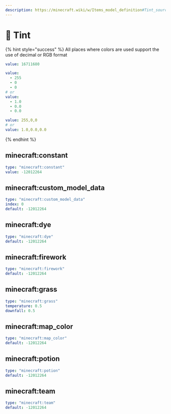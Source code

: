 ```yaml
---
description: https://minecraft.wiki/w/Items_model_definition#Tint_sources_types
---
```


# 🎨 Tint

{% hint style="success" %}
All places where colors are used support the use of decimal or RGB format

```yaml
value: 16711680
```

```yaml
value:
  - 255
  - 0
  - 0
# or
value:
  - 1.0
  - 0.0
  - 0.0
```

```yaml
value: 255,0,0
# or
value: 1.0,0.0,0.0
```

{% endhint %}

## minecraft:constant

```yaml
type: "minecraft:constant"
value: -12012264
```

## minecraft:custom\_model\_data

```yaml
type: "minecraft:custom_model_data"
index: 0
default: -12012264
```

## minecraft:dye

```yaml
type: "minecraft:dye"
default: -12012264
```

## minecraft:firework

```yaml
type: "minecraft:firework"
default: -12012264
```

## minecraft:grass

```yaml
type: "minecraft:grass"
temperature: 0.5
downfall: 0.5
```

## minecraft:map\_color

```yaml
type: "minecraft:map_color"
default: -12012264
```

## minecraft:potion

```yaml
type: "minecraft:potion"
default: -12012264
```

## minecraft:team

```yaml
type: "minecraft:team"
default: -12012264
```
